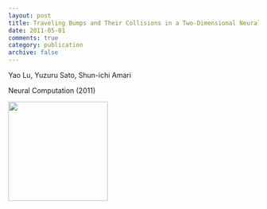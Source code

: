 ```yaml
---
layout: post
title: Traveling Bumps and Their Collisions in a Two-Dimensional Neural Field
date: 2011-05-01
comments: true
category: publication
archive: false
---
```


Yao Lu, Yuzuru Sato, Shun-ichi Amari

Neural Computation (2011)

<p><img src="{{ "/assets/images/traveling_bumps.png" | prepend: site.url }}" align="left" width="200px"></p>
